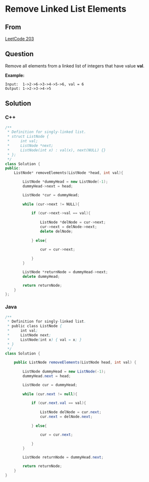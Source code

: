 # Remove Linked List Elements   



## From

[LeetCode 203](https://leetcode.com/problems/remove-linked-list-elements/description/)





## Question





Remove all elements from a linked list of integers that have value **val**.

**Example:**

```
Input:  1->2->6->3->4->5->6, val = 6
Output: 1->2->3->4->5
```



## Solution  

### C++

```c++
/**
 * Definition for singly-linked list.
 * struct ListNode {
 *     int val;
 *     ListNode *next;
 *     ListNode(int x) : val(x), next(NULL) {}
 * };
 */
class Solution {
public:
    ListNode* removeElements(ListNode *head, int val){

        ListNode *dummyHead = new ListNode(-1);
        dummyHead->next = head;

        ListNode *cur = dummyHead;
        
        while (cur->next != NULL){
            
            if (cur->next->val == val){
                
                ListNode *delNode = cur->next;
                cur->next = delNode->next;
                delete delNode;
                
            } else{
                
                cur = cur->next;
                
            }
        }

        ListNode *returnNode = dummyHead->next;
        delete dummyHead;

        return returnNode;
    }
};
```

### Java

```java
/**
 * Definition for singly-linked list.
 * public class ListNode {
 *     int val;
 *     ListNode next;
 *     ListNode(int x) { val = x; }
 * }
 */
class Solution {
    
    public ListNode removeElements(ListNode head, int val) {
        
        ListNode dummyHead = new ListNode(-1);
        dummyHead.next = head;

        ListNode cur = dummyHead;
        
        while (cur.next != null){
            
            if (cur.next.val == val){
                
                ListNode delNode = cur.next;
                cur.next = delNode.next;
                
            } else{
                
                cur = cur.next;
                
            }
        }

        ListNode returnNode = dummyHead.next;

        return returnNode;
    }
}
```